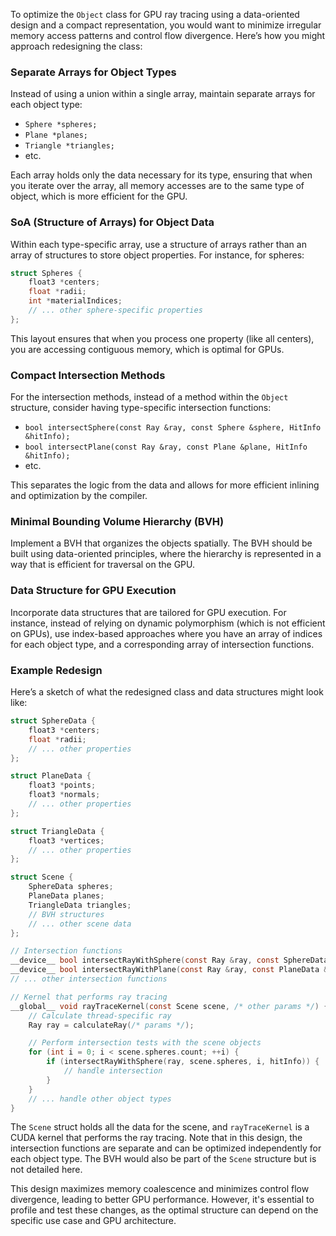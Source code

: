 To optimize the `Object` class for GPU ray tracing using a data-oriented design and a compact representation, you would want to minimize irregular memory access patterns and control flow divergence. Here’s how you might approach redesigning the class:

### Separate Arrays for Object Types

Instead of using a union within a single array, maintain separate arrays for each object type:

- `Sphere *spheres;`
- `Plane *planes;`
- `Triangle *triangles;`
- etc.

Each array holds only the data necessary for its type, ensuring that when you iterate over the array, all memory accesses are to the same type of object, which is more efficient for the GPU.

### SoA (Structure of Arrays) for Object Data

Within each type-specific array, use a structure of arrays rather than an array of structures to store object properties. For instance, for spheres:

```c
struct Spheres {
    float3 *centers;
    float *radii;
    int *materialIndices;
    // ... other sphere-specific properties
};
```

This layout ensures that when you process one property (like all centers), you are accessing contiguous memory, which is optimal for GPUs.

### Compact Intersection Methods

For the intersection methods, instead of a method within the `Object` structure, consider having type-specific intersection functions:

- `bool intersectSphere(const Ray &ray, const Sphere &sphere, HitInfo &hitInfo);`
- `bool intersectPlane(const Ray &ray, const Plane &plane, HitInfo &hitInfo);`
- etc.

This separates the logic from the data and allows for more efficient inlining and optimization by the compiler.

### Minimal Bounding Volume Hierarchy (BVH)

Implement a BVH that organizes the objects spatially. The BVH should be built using data-oriented principles, where the hierarchy is represented in a way that is efficient for traversal on the GPU.

### Data Structure for GPU Execution

Incorporate data structures that are tailored for GPU execution. For instance, instead of relying on dynamic polymorphism (which is not efficient on GPUs), use index-based approaches where you have an array of indices for each object type, and a corresponding array of intersection functions.

### Example Redesign

Here’s a sketch of what the redesigned class and data structures might look like:

```c
struct SphereData {
    float3 *centers;
    float *radii;
    // ... other properties
};

struct PlaneData {
    float3 *points;
    float3 *normals;
    // ... other properties
};

struct TriangleData {
    float3 *vertices;
    // ... other properties
};

struct Scene {
    SphereData spheres;
    PlaneData planes;
    TriangleData triangles;
    // BVH structures
    // ... other scene data
};

// Intersection functions
__device__ bool intersectRayWithSphere(const Ray &ray, const SphereData &spheres, int index, HitInfo &hitInfo);
__device__ bool intersectRayWithPlane(const Ray &ray, const PlaneData &planes, int index, HitInfo &hitInfo);
// ... other intersection functions

// Kernel that performs ray tracing
__global__ void rayTraceKernel(const Scene scene, /* other params */) {
    // Calculate thread-specific ray
    Ray ray = calculateRay(/* params */);

    // Perform intersection tests with the scene objects
    for (int i = 0; i < scene.spheres.count; ++i) {
        if (intersectRayWithSphere(ray, scene.spheres, i, hitInfo)) {
            // handle intersection
        }
    }
    // ... handle other object types
}
```

The `Scene` struct holds all the data for the scene, and `rayTraceKernel` is a CUDA kernel that performs the ray tracing. Note that in this design, the intersection functions are separate and can be optimized independently for each object type. The BVH would also be part of the `Scene` structure but is not detailed here.

This design maximizes memory coalescence and minimizes control flow divergence, leading to better GPU performance. However, it's essential to profile and test these changes, as the optimal structure can depend on the specific use case and GPU architecture.
